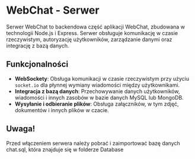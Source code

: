 # WebChat - Serwer

Serwer WebChat to backendowa część aplikacji WebChat, zbudowana w technologii Node.js i Express. Serwer obsługuje komunikację w czasie rzeczywistym, autoryzację użytkowników, zarządzanie danymi oraz integrację z bazą danych.

## Funkcjonalności

- **WebSockety**: Obsługa komunikacji w czasie rzeczywistym przy użyciu `socket.io` dla płynnej wymiany wiadomości między użytkownikami.
- **Integracja z bazą danych**: Przechowywanie danych użytkowników, wiadomości i innych zasobów w bazie danych MySQL lub MongoDB.
- **Wysyłanie i odbieranie plików**: Obsługa załączników, w tym zdjęć, dokumentów i innych plików w czacie.

## Uwaga!
Przed włączeniem serwera należy pobrać i zaimportować bazę danych chat.sql, która znajduje się w folderze Database
